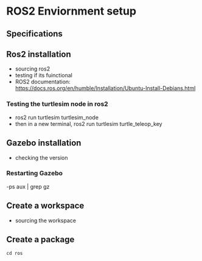 # ROS2 Enviornment setup 

## Specifications
## Ros2 installation 
- sourcing ros2
- testing if its fuinctional
- ROS2 documentation: https://docs.ros.org/en/humble/Installation/Ubuntu-Install-Debians.html
### Testing the turtlesim node in ros2
-  ros2 run turtlesim turtlesim_node
- then in a new terminal, ros2 run turtlesim turtle_teleop_key 
## Gazebo installation 
- checking the version
### Restarting Gazebo
-ps aux | grep gz

## Create a workspace 
- sourcing the workspace 
## Create a package 

```
cd ros
```

